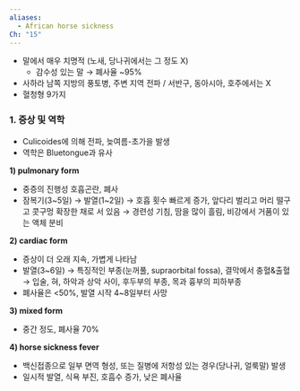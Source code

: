 ```yaml
---
aliases:
  - African horse sickness
Ch: "15"
---
```

- 말에서 매우 치명적 (노새, 당나귀에서는 그 정도 X)
	- 감수성 있는 말 → 폐사율 ~95%
- 사하라 남쪽 지방의 풍토병, 주변 지역 전파 / 서반구, 동아시아, 호주에서는 X
- 혈청형 9가지

### 1. 증상 및 역학
- Culicoides에 의해 전파, 늦여름-초가을 발생
- 역학은 Bluetongue과 유사

**1) pulmonary form**
- 중증의 진행성 호흡곤란, 폐사
- 잠복기(3~5일) → 발열(1~2일) → 호흡 횟수 빠르게 증가, 앞다리 벌리고 머리 떨구고 콧구멍 확장한 채로 서 있음 → 경련성 기침, 땀을 많이 흘림, 비강에서 거품이 있는 액체 분비

**2) cardiac form**
- 증상이 더 오래 지속, 가볍게 나타남
- 발열(3~6일) → 특징적인 부종(눈꺼풀, supraorbital fossa), 결막에서 충혈&출혈 → 입술, 혀, 하악과 상악 사이, 후두부의 부종, 목과 흉부의 피하부종
- 폐사율은 <50%, 발열 시작 4~8일부터 사망

**3) mixed form**
- 중간 정도, 폐사율 70%

**4) horse sickness fever**
- 백신접종으로 일부 면역 형성, 또는 질병에 저항성 있는 경우(당나귀, 얼룩말) 발생
- 일시적 발열, 식욕 부진, 호흡수 증가, 낮은 폐사율
